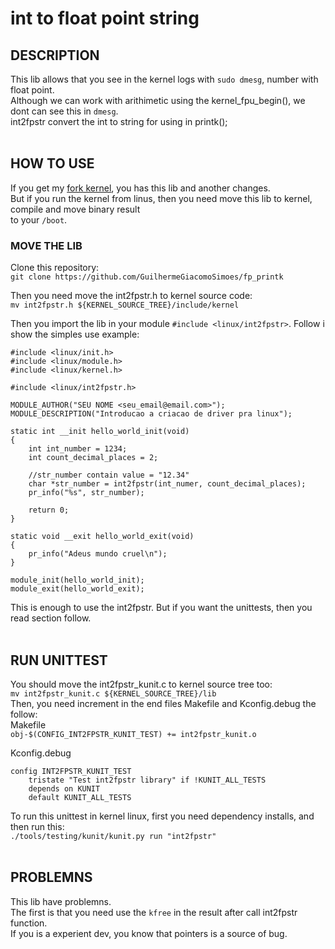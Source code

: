 # int to float point string

## DESCRIPTION
This lib allows that you see in the kernel logs with `sudo dmesg`, number with float point. <br>
Although we can work with arithimetic using the kernel_fpu_begin(), we dont can see this in `dmesg`. <br>
int2fpstr convert the int to string for using in printk();<br><br>

## HOW TO USE
If you get my [fork kernel](https://github.com/GuilhermeGiacomoSimoes/linux), you has this lib and another changes. <br>
But if you run the kernel from linus, then you need move this lib to kernel, compile and move binary result <br>
to your `/boot`.

### MOVE THE LIB
Clone this repository: <br>
`git clone https://github.com/GuilhermeGiacomoSimoes/fp_printk` <br>

Then you need move the int2fpstr.h to kernel source code: <br>
`mv int2fpstr.h ${KERNEL_SOURCE_TREE}/include/kernel`<br>

Then you import the lib in your module `#include <linux/int2fpstr>`. Follow i show the simples use example:
```
#include <linux/init.h>
#include <linux/module.h>
#include <linux/kernel.h>

#include <linux/int2fpstr.h>

MODULE_AUTHOR("SEU NOME <seu_email@email.com>");
MODULE_DESCRIPTION("Introducao a criacao de driver pra linux");

static int __init hello_world_init(void)
{
    int int_number = 1234;
    int count_decimal_places = 2;

    //str_number contain value = "12.34"
    char *str_number = int2fpstr(int_numer, count_decimal_places);
    pr_info("%s", str_number);

    return 0;
}

static void __exit hello_world_exit(void)
{
    pr_info("Adeus mundo cruel\n");
}

module_init(hello_world_init);
module_exit(hello_world_exit);
```
This is enough to use the int2fpstr. But if you want the unittests, then you read section follow.
<br><br>


## RUN UNITTEST
You should move the int2fpstr_kunit.c to kernel source tree too:<br>
`mv int2fpstr_kunit.c ${KERNEL_SOURCE_TREE}/lib`<br>
Then, you need increment in the end files Makefile and Kconfig.debug the follow:<br>
Makefile<br>
`obj-$(CONFIG_INT2FPSTR_KUNIT_TEST) += int2fpstr_kunit.o`<br>

Kconfig.debug
```
config INT2FPSTR_KUNIT_TEST
	tristate "Test int2fpstr library" if !KUNIT_ALL_TESTS
	depends on KUNIT
	default KUNIT_ALL_TESTS
```
To run this unittest in kernel linux, first you need dependency installs, and then
run this:<br>
`./tools/testing/kunit/kunit.py run "int2fpstr"` <br><br>



## PROBLEMNS
This lib have problemns.<br>
The first is that you need use the `kfree` in the result after call int2fpstr function. <br>
If you is a experient dev, you know that pointers is a source of bug.
